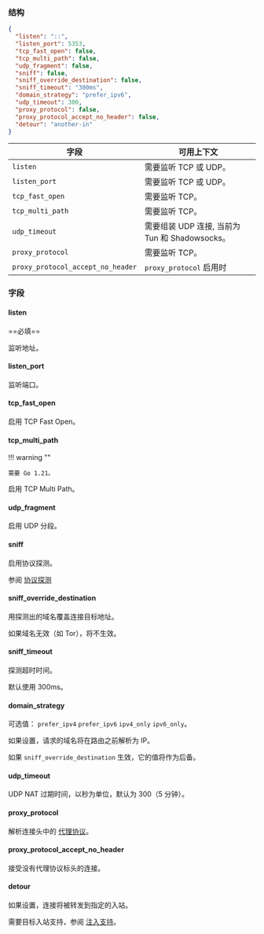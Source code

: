 ### 结构

```json
{
  "listen": "::",
  "listen_port": 5353,
  "tcp_fast_open": false,
  "tcp_multi_path": false,
  "udp_fragment": false,
  "sniff": false,
  "sniff_override_destination": false,
  "sniff_timeout": "300ms",
  "domain_strategy": "prefer_ipv6",
  "udp_timeout": 300,
  "proxy_protocol": false,
  "proxy_protocol_accept_no_header": false,
  "detour": "another-in"
}
```


| 字段                                | 可用上下文                               |
|-----------------------------------|-------------------------------------|
| `listen`                          | 需要监听 TCP 或 UDP。                     |
| `listen_port`                     | 需要监听 TCP 或 UDP。                     |
| `tcp_fast_open`                   | 需要监听 TCP。                           |
| `tcp_multi_path`                  | 需要监听 TCP。                           |
| `udp_timeout`                     | 需要组装 UDP 连接, 当前为 Tun 和 Shadowsocks。 |
| `proxy_protocol`                  | 需要监听 TCP。                           |
| `proxy_protocol_accept_no_header` | `proxy_protocol` 启用时                |

### 字段

#### listen

==必填==

监听地址。

#### listen_port

监听端口。

#### tcp_fast_open

启用 TCP Fast Open。

#### tcp_multi_path

!!! warning ""

    需要 Go 1.21。

启用 TCP Multi Path。

#### udp_fragment

启用 UDP 分段。

#### sniff

启用协议探测。

参阅 [协议探测](/zh/configuration/route/sniff/)

#### sniff_override_destination

用探测出的域名覆盖连接目标地址。

如果域名无效（如 Tor），将不生效。

#### sniff_timeout

探测超时时间。

默认使用 300ms。

#### domain_strategy

可选值： `prefer_ipv4` `prefer_ipv6` `ipv4_only` `ipv6_only`。

如果设置，请求的域名将在路由之前解析为 IP。

如果 `sniff_override_destination` 生效，它的值将作为后备。

#### udp_timeout

UDP NAT 过期时间，以秒为单位，默认为 300（5 分钟）。

#### proxy_protocol

解析连接头中的 [代理协议](https://www.haproxy.org/download/1.8/doc/proxy-protocol.txt)。

#### proxy_protocol_accept_no_header

接受没有代理协议标头的连接。

#### detour

如果设置，连接将被转发到指定的入站。

需要目标入站支持，参阅 [注入支持](/zh/configuration/inbound/#_3)。